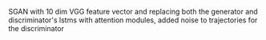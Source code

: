 SGAN with 10 dim VGG feature vector and replacing both the generator and discriminator's lstms with attention modules, added noise to trajectories for the discriminator

